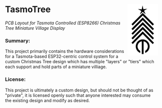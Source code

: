 # TasmoTree <img src="https://raw.githubusercontent.com/engineerjoe440/TasmoTree/main/Logo/TasmoTree.svg" width="100" alt="logo" align="right">
*PCB Layout for Tasmota Controlled (ESP8266) Christmas Tree Miniature Village Display*

### Summary:
This project primarily contains the hardware considerations for a Tasmota-based ESP32-centric control system for a
custom Christmas Tree design which has multiple "layers" or "tiers" which each support and hold parts of a miniature
villiage.

### License:
This project is ultimately a custom design, but should not be thought of as "private", it is licensed openly such that
anyone interested may consume the existing design and modify as desired.
